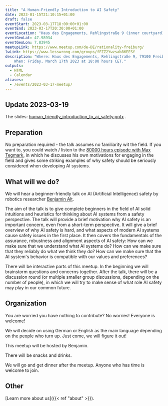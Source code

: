 ```yaml
---
title: "A Human-Friendly Introduction to AI Safety"
date: 2023-01-15T21:10:15+01:00
draft: false
eventStart: 2023-03-17T18:00:00+01:00
eventEnd: 2023-03-17T20:30:00+01:00
eventLocation: "Haus des Engagements, Rehlingstraße 9 (inner courtyard), 79100 Freiburg"
eventGeoLat: 47.98934
eventGeoLon: 7.83945
meetupLink: https://www.meetup.com/de-DE/rationality-freiburg/
lwLink: https://www.lesswrong.com/groups/fFZZ2Ywzsab86EESY
description: "Where: Haus des Engagements, Rehlingstraße 9, 79100 Freiburg.
    When: Friday, March 17th 2023 at 18:00 hours CET."
outputs:
  - HTML
  - Calendar
aliases:
  - /events/2023-03-17-meetup/
---
```


## Update 2023-03-19

The slides: [human_friendly_introduction_to_ai_safety.pptx](https://docs.google.com/presentation/d/15voBU5dL-pkBRGNz2pzYfzUdsXq8XO1C/edit?usp=sharing&ouid=109600275236352418103&rtpof=true&sd=true) .

## Preparation

No preparation required - the talk assumes no familiarity wit the field. If you want to, you could watch / listen to the [80000 hours episode with Max Tegmark](https://80000hours.org/podcast/episodes/max-tegmark-ai-and-algorithmic-news-selection/), in which he discusses his own motivations for engaging in the field and gives some striking examples of why safety should be seriously considered when developing AI systems. 

## What will we do?

We will hear a beginner-friendly talk on AI (Artificial Intelligence) safety by
robotics researcher [Benjamin Alt](https://benjaminalt.github.io/).

The aim of the talk is to give complete beginners in the field of AI solid intuitions and heuristics for thinking about AI systems from a safety perspective. The talk will provide a brief motivation why AI safety is an important concern, even from a short-term perspective. It will give a brief overview of why AI safety is hard, and what aspects of modern AI systems cause safety issues in the first place. It then covers the fundamentals of the assurance, robustness and alignment aspects of AI safety: How can we make sure that we understand what AI systems do? How can we make sure that they reliably do what we think they do? How can we make sure that the AI system's behavior is compatible with our values and preferences?

There will be interactive parts of this meetup. In the beginning we will brainstorm questions and concerns together. After the talk, there will be a discussion round (or multiple smaller group discussions, depending on the number of people), in which we will try to make sense of what role AI safety may play in our common future.

## Organization

You are worried you have nothing to contribute? No worries! Everyone is
welcome!

We will decide on using German or English as the main language depending on the
people who turn up. Just come, we will figure it out!

This meetup will be hosted by Benjamin.

There will be snacks and drinks.

We will go and get dinner after the meetup. Anyone who has time is welcome to
join.


## Other

[Learn more about us]({{< ref "about" >}}).
